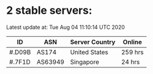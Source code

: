 # 2 stable servers:

Latest update at: Tue Aug 04 11:10:14 UTC 2020

| ID | ASN | Server Country | Online |
| -- | --- | -------------- | ------ |
| #.D09B | AS174 | United States | 259 hrs |
| #.7F1D | AS63949 | Singapore | 24 hrs |

